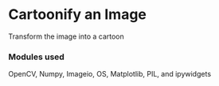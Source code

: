 # Cartoonify an Image
Transform the image into a cartoon<br/>
### Modules used
OpenCV, Numpy, Imageio, OS, Matplotlib, PIL, and ipywidgets
